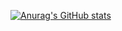 [![Anurag's GitHub stats](https://github-readme-stats.vercel.app/api?username=haoyu2022)]([https://github.com/anuraghazra/github-readme-stats](https://camo.githubusercontent.com/1bc8083ec6a6451c41fbdf6c341dcfffcbae51686f09f6e8f733cba3d6b3e2f0/68747470733a2f2f6769746875622d726561646d652d73746174732e76657263656c2e6170702f6170693f757365726e616d653d68616f797532303232))
